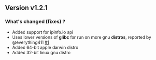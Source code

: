 ## Version v1.2.1

### What's changed (fixes) ?

- Added support for ipinfo.io api
- Uses lower versions of **glibc** for run on more gnu **distros**, reported by @everything411 [#1](https://github.com/librespeed/speedtest-rust/issues/1)
- Added 64-bit apple darwin distro
- Added 32-bit linux gnu distro